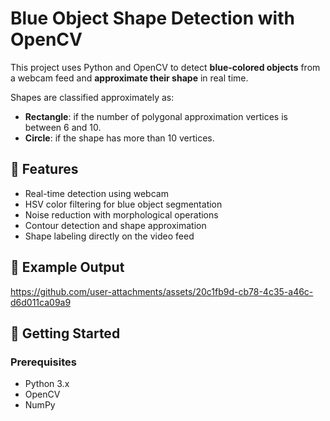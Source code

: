 # Blue Object Shape Detection with OpenCV

This project uses Python and OpenCV to detect **blue-colored objects** from a webcam feed and **approximate their shape** in real time.

Shapes are classified approximately as:
- **Rectangle**: if the number of polygonal approximation vertices is between 6 and 10.
- **Circle**: if the shape has more than 10 vertices.

## 🧠 Features

- Real-time detection using webcam
- HSV color filtering for blue object segmentation
- Noise reduction with morphological operations
- Contour detection and shape approximation
- Shape labeling directly on the video feed

## 📸 Example Output

https://github.com/user-attachments/assets/20c1fb9d-cb78-4c35-a46c-d6d011ca09a9

## 🚀 Getting Started

### Prerequisites

- Python 3.x
- OpenCV
- NumPy
